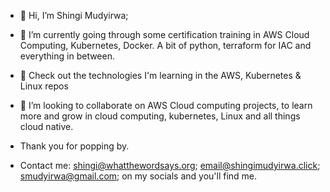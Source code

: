 - 👋 Hi, I’m Shingi Mudyirwa; 
- 👀 I’m currently going through some certification training in AWS Cloud Computing, Kubernetes, Docker. A bit of python, terraform for IAC and everything in between.
- 🥳 Check out the technologies I'm learning in the AWS, Kubernetes & Linux repos
- 🥳 I’m looking to collaborate on AWS Cloud computing projects, to learn more and grow in cloud computing, kubernetes, Linux and all things cloud native.

- Thank you for popping by.

- Contact me:  shingi@whatthewordsays.org; email@shingimudyirwa.click; smudyirwa@gmail.com; on my socials and you'll find me.  
  
<!---
shingieuihos/shingieuihos is a ✨ special ✨ repository because its `README.md` (this file) appears on your GitHub profile.
You can click the Preview link to take a look at your changes.
--->
